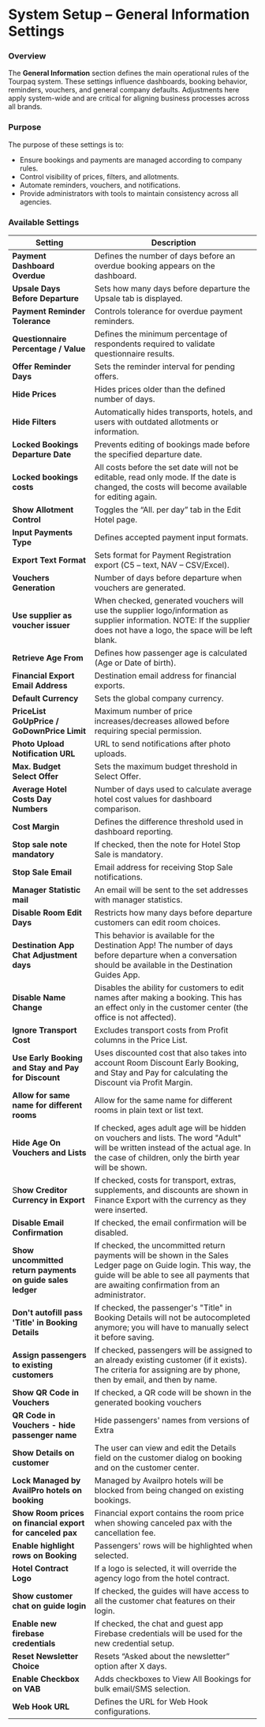 # System Setup – General Information Settings

### **Overview**

The **General Information** section defines the main operational rules of the Tourpaq system. These settings influence dashboards, booking behavior, reminders, vouchers, and general company defaults. Adjustments here apply system-wide and are critical for aligning business processes across all brands.

### **Purpose**

The purpose of these settings is to:

* Ensure bookings and payments are managed according to company rules.
* Control visibility of prices, filters, and allotments.
* Automate reminders, vouchers, and notifications.
* Provide administrators with tools to maintain consistency across all agencies.

### **Available Settings**

| **Setting**                                                | **Description**                                                                                                                                                                                                                  |
| ---------------------------------------------------------- | -------------------------------------------------------------------------------------------------------------------------------------------------------------------------------------------------------------------------------- |
| **Payment Dashboard Overdue**                              | Defines the number of days before an overdue booking appears on the dashboard.                                                                                                                                                   |
| **Upsale Days Before Departure**                           | Sets how many days before departure the Upsale tab is displayed.                                                                                                                                                                 |
| **Payment Reminder Tolerance**                             | Controls tolerance for overdue payment reminders.                                                                                                                                                                                |
| **Questionnaire Percentage / Value**                       | Defines the minimum percentage of respondents required to validate questionnaire results.                                                                                                                                        |
| **Offer Reminder Days**                                    | Sets the reminder interval for pending offers.                                                                                                                                                                                   |
| **Hide Prices**                                            | Hides prices older than the defined number of days.                                                                                                                                                                              |
| **Hide Filters**                                           | Automatically hides transports, hotels, and users with outdated allotments or information.                                                                                                                                       |
| **Locked Bookings Departure Date**                         | Prevents editing of bookings made before the specified departure date.                                                                                                                                                           |
| **Locked bookings costs**                                  | All costs before the set date will not be editable, read only mode. If the date is changed, the costs will become available for editing again.                                                                                   |
| **Show Allotment Control**                                 | Toggles the “All. per day” tab in the Edit Hotel page.                                                                                                                                                                           |
| **Input Payments Type**                                    | Defines accepted payment input formats.                                                                                                                                                                                          |
| **Export Text Format**                                     | Sets format for Payment Registration export (C5 – text, NAV – CSV/Excel).                                                                                                                                                        |
| **Vouchers Generation**                                    | Number of days before departure when vouchers are generated.                                                                                                                                                                     |
| **Use supplier as voucher issuer**                         | When checked, generated vouchers will use the supplier logo/information as supplier information.                                                       NOTE: If the supplier does not have a logo, the space will be left blank. |
| **Retrieve Age From**                                      | Defines how passenger age is calculated (Age or Date of birth).                                                                                                                                                                  |
| **Financial Export Email Address**                         | Destination email address for financial exports.                                                                                                                                                                                 |
| **Default Currency**                                       | Sets the global company currency.                                                                                                                                                                                                |
| **PriceList GoUpPrice / GoDownPrice Limit**                | Maximum number of price increases/decreases allowed before requiring special permission.                                                                                                                                         |
| **Photo Upload Notification URL**                          | URL to send notifications after photo uploads.                                                                                                                                                                                   |
| **Max. Budget Select Offer**                               | Sets the maximum budget threshold in Select Offer.                                                                                                                                                                               |
| **Average Hotel Costs Day Numbers**                        | Number of days used to calculate average hotel cost values for dashboard comparison.                                                                                                                                             |
| **Cost Margin**                                            | Defines the difference threshold used in dashboard reporting.                                                                                                                                                                    |
| **Stop sale note mandatory**                               | If checked, then the note for Hotel Stop Sale is mandatory.                                                                                                                                                                      |
| **Stop Sale Email**                                        | Email address for receiving Stop Sale notifications.                                                                                                                                                                             |
| **Manager Statistic mail**                                 | An email will be sent to the set addresses with manager statistics.                                                                                                                                                              |
| **Disable Room Edit Days**                                 | Restricts how many days before departure customers can edit room choices.                                                                                                                                                        |
| **Destination App Chat Adjustment days**                   | This behavior is available for the Destination App! The number of days before departure when a conversation should be available in the Destination Guides App.                                                                   |
| **Disable Name Change**                                    | Disables the ability for customers to edit names after making a booking. This has an effect only in the customer center (the office is not affected).                                                                            |
| **Ignore Transport Cost**                                  | Excludes transport costs from Profit columns in the Price List.                                                                                                                                                                  |
| **Use Early Booking and Stay and Pay for Discount**        | Uses discounted cost that also takes into account Room Discount Early Booking, and Stay and Pay for calculating the Discount via Profit Margin.                                                                                  |
| **Allow for same name for different rooms**                | Allow for the same name for different rooms in plain text or list text.                                                                                                                                                          |
| **Hide Age On Vouchers and Lists**                         | If checked, ages adult age will be hidden on vouchers and lists. The word "Adult" will be written instead of the actual age. In the case of children, only the birth year will be shown.                                         |
| S**how Creditor Currency in Export**                       | If checked, costs for transport, extras, supplements, and discounts are shown in Finance Export with the currency as they were inserted.                                                                                         |
| **Disable Email Confirmation**                             | If checked, the email confirmation will be disabled.                                                                                                                                                                             |
| **Show uncommitted return payments on guide sales ledger** | If checked, the uncommitted return payments will be shown in the Sales Ledger page on Guide login. This way, the guide will be able to see all payments that are awaiting confirmation from an administrator.                    |
| **Don't autofill pass 'Title' in Booking Details**         | If checked, the passenger's "Title" in Booking Details will not be autocompleted anymore; you will have to manually select it before saving.                                                                                     |
| **Assign passengers to existing customers**                | If checked, passengers will be assigned to an already existing customer (if it exists). The criteria for assigning are by phone, then by email, and then by name.                                                                |
| **Show QR Code in Vouchers**                               | If checked, a QR code will be shown in the generated booking vouchers                                                                                                                                                            |
| **QR Code in Vouchers - hide passenger name**              | Hide passengers' names from versions of Extra                                                                                                                                                                                    |
| **Show Details on customer**                               | The user can view and edit the Details field on the customer dialog on booking and on the customer center.                                                                                                                       |
| **Lock Managed by AvailPro hotels on booking**             | Managed by Availpro hotels will be blocked from being changed on existing bookings.                                                                                                                                              |
| **Show Room prices on financial export for canceled pax**  | Financial export contains the room price when showing canceled pax with the cancellation fee.                                                                                                                                    |
| **Enable highlight rows on Booking**                       | Passengers' rows will be highlighted when selected.                                                                                                                                                                              |
| **Hotel Contract Logo**                                    | If a logo is selected, it will override the agency logo from the hotel contract.                                                                                                                                                 |
| **Show customer chat on guide login**                      | If checked, the guides will have access to all the customer chat features on their login.                                                                                                                                        |
| **Enable new firebase credentials**                        | If checked, the chat and guest app Firebase credentials will be used for the new credential setup.                                                                                                                               |
| **Reset Newsletter Choice**                                | Resets “Asked about the newsletter” option after X days.                                                                                                                                                                         |
| **Enable Checkbox on VAB**                                 | Adds checkboxes to View All Bookings for bulk email/SMS selection.                                                                                                                                                               |
| **Web Hook URL**                                           | Defines the URL for Web Hook configurations.                                                                                                                                                                                     |
